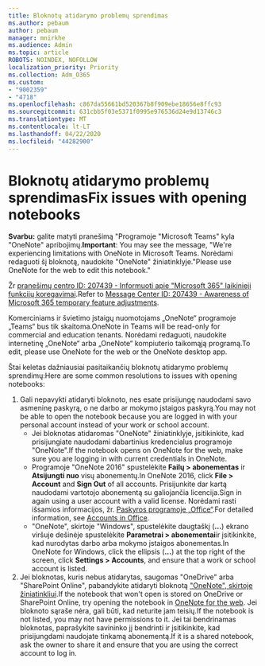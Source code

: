 ```yaml
---
title: Bloknotų atidarymo problemų sprendimas
ms.author: pebaum
author: pebaum
manager: mnirkhe
ms.audience: Admin
ms.topic: article
ROBOTS: NOINDEX, NOFOLLOW
localization_priority: Priority
ms.collection: Adm_O365
ms.custom:
- "9002359"
- "4718"
ms.openlocfilehash: c867da55661bd520367b8f909ebe18656e8ffc93
ms.sourcegitcommit: 631cbb5f03e5371f0995e976536d24e9d13746c3
ms.translationtype: MT
ms.contentlocale: lt-LT
ms.lasthandoff: 04/22/2020
ms.locfileid: "44282900"
---
```

# <a name="fix-issues-with-opening-notebooks"></a><span data-ttu-id="b9207-102">Bloknotų atidarymo problemų sprendimas</span><span class="sxs-lookup"><span data-stu-id="b9207-102">Fix issues with opening notebooks</span></span>

<span data-ttu-id="b9207-103">**Svarbu:** galite matyti pranešimą "Programoje "Microsoft Teams" kyla "OneNote" apribojimų.</span><span class="sxs-lookup"><span data-stu-id="b9207-103">**Important**: You may see the message, "We're experiencing limitations with OneNote in Microsoft Teams.</span></span> <span data-ttu-id="b9207-104">Norėdami redaguoti šį bloknotą, naudokite "OneNote" žiniatinklyje."</span><span class="sxs-lookup"><span data-stu-id="b9207-104">Please use OneNote for the web to edit this notebook."</span></span>

<span data-ttu-id="b9207-105">Žr [pranešimų centro ID: 207439 - Informuoti apie "Microsoft 365" laikinieji funkcijų koregavimai](https://admin.microsoft.com/Adminportal/Home?source=applauncher#MessageCenter?id=MC207439).</span><span class="sxs-lookup"><span data-stu-id="b9207-105">Refer to [Message Center ID: 207439 - Awareness of Microsoft 365 temporary feature adjustments](https://admin.microsoft.com/Adminportal/Home?source=applauncher#MessageCenter?id=MC207439).</span></span>

<span data-ttu-id="b9207-106">Komerciniams ir švietimo įstaigų nuomotojams „OneNote“ programoje „Teams“ bus tik skaitoma.</span><span class="sxs-lookup"><span data-stu-id="b9207-106">OneNote in Teams will be read-only for commercial and education tenants.</span></span> <span data-ttu-id="b9207-107">Norėdami redaguoti, naudokite internetinę „OneNote“ arba „OneNote“ kompiuterio taikomąją programą.</span><span class="sxs-lookup"><span data-stu-id="b9207-107">To edit, please use OneNote for the web or the OneNote desktop app.</span></span>

<span data-ttu-id="b9207-108">Štai keletas dažniausiai pasitaikančių bloknotų atidarymo problemų sprendimų:</span><span class="sxs-lookup"><span data-stu-id="b9207-108">Here are some common resolutions to issues with opening notebooks:</span></span>

1. <span data-ttu-id="b9207-109">Gali nepavykti atidaryti bloknoto, nes esate prisijungę naudodami savo asmeninę paskyrą, o ne darbo ar mokymo įstaigos paskyrą.</span><span class="sxs-lookup"><span data-stu-id="b9207-109">You may not be able to open the notebook because you are logged in with your personal account instead of your work or school account.</span></span>
    - <span data-ttu-id="b9207-110">Jei bloknotas atidaromas "OneNote" žiniatinklyje, įsitikinkite, kad prisijungiate naudodami dabartinius kredencialus programoje "OneNote".</span><span class="sxs-lookup"><span data-stu-id="b9207-110">If the notebook opens on OneNote for the web, make sure you are logging in with current credentials in OneNote.</span></span>
    - <span data-ttu-id="b9207-111">Programoje "OneNote 2016" spustelėkite **Failų > abonementas** ir **Atsijungti nuo** visų abonementų.</span><span class="sxs-lookup"><span data-stu-id="b9207-111">In OneNote 2016, click **File > Account** and **Sign Out** of all accounts.</span></span> <span data-ttu-id="b9207-112">Prisijunkite dar kartą naudodami vartotojo abonementą su galiojančia licencija.</span><span class="sxs-lookup"><span data-stu-id="b9207-112">Sign in again using a user account with a valid license.</span></span> <span data-ttu-id="b9207-113">Norėdami rasti išsamios informacijos, žr. [Paskyros programoje „Office“](https://support.office.com/article/accounts-in-office-628ea040-f265-49de-b986-be09c3ebf8a9).</span><span class="sxs-lookup"><span data-stu-id="b9207-113">For detailed information, see [Accounts in Office](https://support.office.com/article/accounts-in-office-628ea040-f265-49de-b986-be09c3ebf8a9).</span></span> 
    - <span data-ttu-id="b9207-114">"OneNote", skirtoje "Windows", spustelėkite daugtaškį (**...**) ekrano viršuje dešinėje spustelėkite **Parametrai > abonementai**ir įsitikinkite, kad nurodytas darbo arba mokymo įstaigos abonementas.</span><span class="sxs-lookup"><span data-stu-id="b9207-114">In OneNote for Windows, click the ellipsis (**…**) at the top right of the screen, click **Settings > Accounts**, and ensure that a work or school account is listed.</span></span> 
2. <span data-ttu-id="b9207-115">Jei bloknotas, kuris nebus atidarytas, saugomas "OneDrive" arba "SharePoint Online", pabandykite atidaryti bloknotą ["OneNote", skirtoje žiniatinkliui](https://onenote.com).</span><span class="sxs-lookup"><span data-stu-id="b9207-115">If the notebook that won't open is stored on OneDrive or SharePoint Online, try opening the notebook in [OneNote for the web](https://onenote.com).</span></span> <span data-ttu-id="b9207-116">Jei bloknoto sąraše nėra, gali būti, kad neturite jam teisių.</span><span class="sxs-lookup"><span data-stu-id="b9207-116">If the notebook is not listed, you may not have permissions to it.</span></span> <span data-ttu-id="b9207-117">Jei tai bendrinamas bloknotas, paprašykite savininko jį bendrinti ir įsitikinkite, kad prisijungdami naudojate tinkamą abonementą.</span><span class="sxs-lookup"><span data-stu-id="b9207-117">If it is a shared notebook, ask the owner to share it and ensure that you are using the correct account to log in.</span></span>
